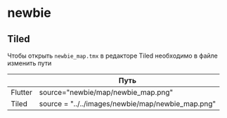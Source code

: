 # newbie

## Tiled

Чтобы открыть `newbie_map.tmx` в редакторе Tiled необходимо в файле изменить пути

|         | Путь                                              |
|---------|---------------------------------------------------|
| Flutter | source="newbie/map/newbie_map.png"                |
| Tiled   | source = "../../images/newbie/map/newbie_map.png" |

